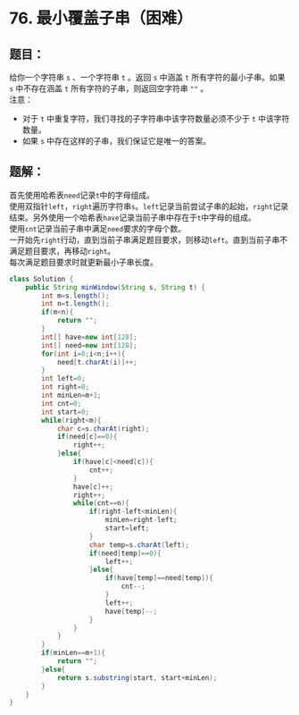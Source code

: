 # 76. 最小覆盖子串（困难）
## 题目：
给你一个字符串 `s` 、一个字符串 `t` 。返回 `s` 中涵盖 `t` 所有字符的最小子串。如果 `s` 中不存在涵盖 `t` 所有字符的子串，则返回空字符串 `""` 。\
注意：
* 对于 `t` 中重复字符，我们寻找的子字符串中该字符数量必须不少于 `t` 中该字符数量。
* 如果 `s` 中存在这样的子串，我们保证它是唯一的答案。
## 题解：
首先使用哈希表`need`记录`t`中的字母组成。\
使用双指针`left`，`right`遍历字符串`s`。`left`记录当前尝试子串的起始，`right`记录结束。另外使用一个哈希表`have`记录当前子串中存在于`t`中字母的组成。\
使用`cnt`记录当前子串中满足`need`要求的字母个数。\
一开始先`right`行动，直到当前子串满足题目要求，则移动`left`。直到当前子串不满足题目要求，再移动`right`。\
每次满足题目要求时就更新最小子串长度。
```java
class Solution {
    public String minWindow(String s, String t) {
        int m=s.length();
        int n=t.length();
        if(m<n){
            return "";
        }
        int[] have=new int[128];
        int[] need=new int[128];
        for(int i=0;i<n;i++){
            need[t.charAt(i)]++;
        }
        int left=0;
        int right=0;
        int minLen=m+1;
        int cnt=0;
        int start=0;
        while(right<m){
            char c=s.charAt(right);
            if(need[c]==0){
                right++;
            }else{
                if(have[c]<need[c]){
                    cnt++;
                }
                have[c]++;
                right++;
                while(cnt==n){
                    if(right-left<minLen){
                        minLen=right-left;
                        start=left;
                    }
                    char temp=s.charAt(left);
                    if(need[temp]==0){
                        left++;
                    }else{
                        if(have[temp]==need[temp]){
                            cnt--;
                        }
                        left++;
                        have[temp]--;
                    }
                }
            }
        }
        if(minLen==m+1){
            return "";
        }else{
            return s.substring(start, start+minLen);
        }
    }
}
```